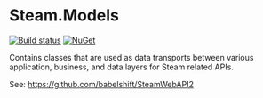 # Steam.Models
[![Build status](https://ci.appveyor.com/api/projects/status/f419c2l426tfoxdf?svg=true)](https://ci.appveyor.com/project/JustinSkiles/steam-models)
[![NuGet](https://img.shields.io/nuget/v/Steam.Models.svg)](https://www.nuget.org/packages/Steam.Models)

Contains classes that are used as data transports between various application, business, and data layers for Steam related APIs. 

See: https://github.com/babelshift/SteamWebAPI2
